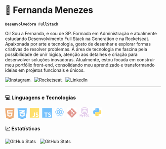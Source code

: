 # 🌱 Fernanda Menezes

**`Desenvolvedora FullStack`**

Oi! Sou a Fernanda, e sou de SP. Formada em Administração e atualmente estudando Desenvolvimento Full Stack na Generation e na Rocketseat. Apaixonada por arte e tecnologia, gosto de desenhar e explorar formas criativas de resolver problemas. A área de tecnologia me fascina pela possibilidade de unir lógica, atenção aos detalhes e criação para desenvolver soluções inovadoras. Atualmente, estou focada em construir meu portfólio front-end, consolidando meu aprendizado e transformando ideias em projetos funcionais e únicos.

<p align="left">
    <a href="https://www.instagram.com/artsfern/" target="_blank">
        <img 
            alt="Instagram" 
            title="Meu Instagram de desenhos" 
            src="https://img.shields.io/badge/artsfern-%23E0C7FF?style=for-the-badge&logo=instagram&logoColor=gray&labelColor=E0C7FF"
        />
    </a>
    &nbsp; <!-- Espaço entre os badges -->
    <a href="https://app.rocketseat.com.br/me/fernmenezes" target="_blank">
        <img 
            alt="Rocketseat" 
            title="Meu perfil na Rocketseat" 
            src="https://img.shields.io/badge/fernmenezes-%23A9D0F5?style=for-the-badge&logo=rocket&logoColor=gray&labelColor=A9D0F5"
        />
    </a>
    &nbsp; <!-- Espaço entre os badges -->
    <a href="https://www.linkedin.com/in/fernanda-menezes-ribeiro/" target="_blank">
        <img 
            alt="LinkedIn" 
            title="Meu LinkedIn" 
            src="https://img.shields.io/badge/Fernanda%20Menezes-%23D4F0D2?style=for-the-badge&logo=linkedin&logoColor=gray&labelColor=D4F0D2"
        />
    </a>
</p>



---

### 💻 Linguagens e Tecnologias

<img 
    align="left" 
    alt="HTML"
    title="HTML" 
    width="30px" 
    style="padding-right: 10px;" 
    src= "https://raw.githubusercontent.com/fern-menezes/fern-menezes/33868c5b371ea898793850b2b55150d721639750/assets/html5.svg"
/>
<img 
    align="left" 
    alt="CSS" 
    title="CSS"
    width="30px" 
    style="padding-right: 10px; " 
    src="https://raw.githubusercontent.com/fern-menezes/fern-menezes/33868c5b371ea898793850b2b55150d721639750/assets/css3.svg"
/>
<img 
    align="left" 
    alt="JavaScript" 
    title="JavaScript"
    width="30px" 
    style="padding-right: 10px;" 
    src= "https://raw.githubusercontent.com/fern-menezes/fern-menezes/33868c5b371ea898793850b2b55150d721639750/assets/js.svg"
/>
<img 
    align="left" 
    alt="TypeScript"
    title="TypeScript" 
    width="31px" 
    style="padding-right: 10px; margin-top: 2px" 
    src="https://raw.githubusercontent.com/fern-menezes/fern-menezes/33868c5b371ea898793850b2b55150d721639750/assets/typescript.svg" 
/>
<img 
    align="left" 
    alt="React"
    title="React" 
    width="30px" 
    style="padding-right: 10px;" 
    src="https://raw.githubusercontent.com/fern-menezes/fern-menezes/33868c5b371ea898793850b2b55150d721639750/assets/react.svg" 
/>


<img 
    align="left" 
    alt="Git" 
    title="Git"
    width="30px" 
    style="padding-right: 10px;" 
    src="https://raw.githubusercontent.com/fern-menezes/fern-menezes/33868c5b371ea898793850b2b55150d721639750/assets/git.svg" 
/>

<img 
    align="left" 
    alt="MySql" 
    title="MySql"
    width="32px" 
    style="padding-right: 10px;" 
    src="https://raw.githubusercontent.com/fern-menezes/fern-menezes/33868c5b371ea898793850b2b55150d721639750/assets/mysql.svg" 
/>

<img 
    align="left" 
    alt="Python" 
    title="Python"
    width="30px" 
    style="padding-right: 10px;" 
    src="https://raw.githubusercontent.com/fern-menezes/fern-menezes/33868c5b371ea898793850b2b55150d721639750/assets/python.svg" 
/>

<br/>
<br/>

### 📈 Estatísticas

<p>
  <img 
    align="left" 
    alt="GitHub Stats" 
    height="200" 
    style="padding-right: 14px; margin-bottom: 12px;" 
    src="https://github-readme-stats.vercel.app/api?username=fern-menezes&show_icons=true&theme=dracula&include_all_commits=true&locale=pt-br" 
  />

<img 
      align="left" 
      alt="GitHub Stats" 
      height="200" 
      src="https://github-readme-stats.vercel.app/api/top-langs/?username=fern-menezes&theme=dracula&layout=compact&custom_title=Tecnologias&langs_count=9" 
  />

</p>
